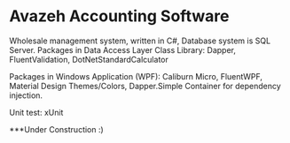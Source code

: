 # Avazeh Accounting Software
Wholesale management system, written in C#, Database system is SQL Server.
Packages in Data Access Layer Class Library: Dapper, FluentValidation, DotNetStandardCalculator

Packages in Windows Application (WPF): Caliburn Micro, FluentWPF, Material Design Themes/Colors, Dapper.Simple Container for dependency injection.

Unit test: xUnit


***Under Construction
:)